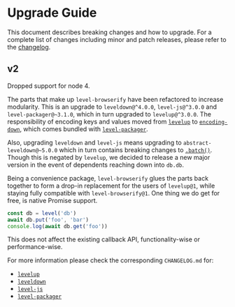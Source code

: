 # Upgrade Guide

This document describes breaking changes and how to upgrade. For a complete list of changes including minor and patch releases, please refer to the [changelog](CHANGELOG.md).

## v2

Dropped support for node 4.

The parts that make up `level-browserify` have been refactored to increase modularity. This is an upgrade to `leveldown@^4.0.0`, `level-js@^3.0.0` and `level-packager@~3.1.0`, which in turn upgraded to `levelup@^3.0.0`. The responsibility of encoding keys and values moved from [`levelup`](https://github.com/Level/levelup) to [`encoding-down`](https://github.com/Level/encoding-down), which comes bundled with [`level-packager`](https://github.com/Level/packager).

Also, upgrading `leveldown` and `level-js` means upgrading to `abstract-leveldown@~5.0.0` which in turn contains breaking changes to [`.batch()`](https://github.com/Level/abstract-leveldown/commit/a2621ad70571f6ade9d2be42632ece042e068805). Though this is negated by `levelup`, we decided to release a new major version in the event of dependents reaching down into `db.db`.

Being a convenience package, `level-browserify` glues the parts back together to form a drop-in replacement for the users of `levelup@1`, while staying fully compatible with `level-browserify@1`. One thing we do get for free, is native Promise support.

```js
const db = level('db')
await db.put('foo', 'bar')
console.log(await db.get('foo'))
```

This does not affect the existing callback API, functionality-wise or performance-wise.

For more information please check the corresponding `CHANGELOG.md` for:

-   [`levelup`](https://github.com/Level/levelup/blob/master/CHANGELOG.md)
-   [`leveldown`](https://github.com/Level/leveldown/blob/master/CHANGELOG.md)
-   [`level-js`](https://github.com/Level/level-js/blob/master/CHANGELOG.md)
-   [`level-packager`](https://github.com/Level/packager/blob/master/CHANGELOG.md)
